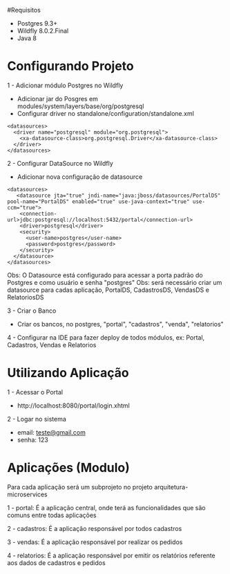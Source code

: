 #Requisitos
- Postgres 9.3+
- Wildfly 8.0.2.Final
- Java 8

# Configurando Projeto
1 - Adicionar módulo Postgres no Wildfly
  - Adicionar jar do Posgres em  modules/system/layers/base/org/postgresql
  - Configurar driver no standalone/configuration/standalone.xml
  
  ```
  <datasources>
    <driver name="postgresql" module="org.postgresql">
      <xa-datasource-class>org.postgresql.Driver</xa-datasource-class>
    </driver>
 </datasources>
 ```

2 - Configurar DataSource no Wildfly
  - Adicionar nova configuração de datasource
  
  ```
  <datasources>
     <datasource jta="true" jndi-name="java:jboss/datasources/PortalDS" pool-name="PortalDS" enabled="true" use-java-context="true" use-ccm="true">
      <connection-url>jdbc:postgresql://localhost:5432/portal</connection-url>
      <driver>postgresql</driver>
      <security>
        <user-name>postgres</user-name>
        <password>postgres</password>
      </security>
    </datasource>
 </datasources>
 ```
 Obs: O Datasource está configurado para acessar a porta padrão do Postgres e como usuário e senha "postgres"
 Obs: será necessário criar um datasource para cadas aplicação, PortalDS, CadastrosDS, VendasDS e RelatoriosDS
 
3 - Criar o Banco
  - Criar os bancos, no postgres, "portal", "cadastros", "venda", "relatorios"
   
4 - Configurar na IDE para fazer deploy de todos módulos, ex: Portal, Cadastros, Vendas e Relatorios 
  
# Utilizando Aplicação

1 - Acessar o Portal
- http://localhost:8080/portal/login.xhtml

2 - Logar no sistema
  - email: teste@gmail.com
  - senha: 123
  
# Aplicações (Modulo)
  Para cada aplicação será um subprojeto no projeto arquitetura-microservices
  
  1 - portal: É a aplicação central, onde terá as funcionalidades que são comuns entre todas aplicações

  2 - cadastros: É a aplicação responsável por todos cadastros

  3 - vendas: É a aplicação responsável por realizar os pedidos
  
  4 - relatorios: É a aplicação responsável por emitir os relatórios referente aos dados de cadastros e pedidos
  
  


  
